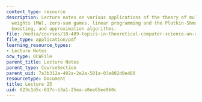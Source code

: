 ```yaml
---
content_type: resource
description: Lecture notes on various applications of the theory of multiplicative
  weights (MW), zero-sum games, linear programming and the Plotkin-Shmoys-Tardos framework,
  boosting, and approximation algorithms.
file: /media/courses/18-409-topics-in-theoretical-computer-science-an-algorithmists-toolkit-fall-2009/623c1d5c617cb3a125eaa8ee65ee960c_MIT18_409F09_scribe25.pdf
file_type: application/pdf
learning_resource_types:
- Lecture Notes
ocw_type: OCWFile
parent_title: Lecture Notes
parent_type: CourseSection
parent_uid: 7a3b312a-402a-2e2a-501a-03e802d0e460
resourcetype: Document
title: Lecture 25
uid: 623c1d5c-617c-b3a1-25ea-a8ee65ee960c
---
```

